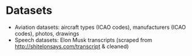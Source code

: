# Datasets

- Aviation datasets: aircraft types (ICAO codes), manufacturers (ICAO codes), photos, drawings
- Speech datasets: Elon Musk transcripts (scraped from http://shitelonsays.com/transcript & cleaned)
